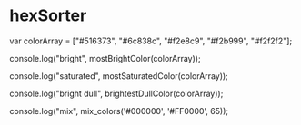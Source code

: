 # hexSorter

var colorArray = ["#516373", "#6c838c", "#f2e8c9", "#f2b999", "#f2f2f2"];


console.log("bright", mostBrightColor(colorArray));

console.log("saturated", mostSaturatedColor(colorArray));

console.log("bright dull", brightestDullColor(colorArray));

console.log("mix", mix_colors('#000000', '#FF0000', 65));